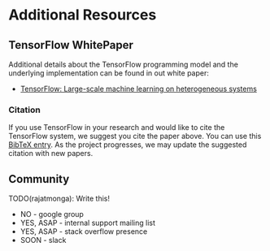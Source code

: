 # Additional Resources


## TensorFlow WhitePaper

Additional details about the TensorFlow programming model and the underlying
implementation can be found in out white paper:

* [TensorFlow: Large-scale machine learning on heterogeneous systems](../extras/tensorflow-whitepaper2015.pdf)

### Citation

If you use TensorFlow in your research and would like to cite the TensorFlow
system, we suggest you cite the paper above.  You can use this [BibTeX
entry](../extras/tensorflow-whitepaper2015.bib).  As the project progresses, we
may update the suggested citation with new papers.


## Community

TODO(rajatmonga):  Write this!

* NO - google group
* YES, ASAP - internal support mailing list
* YES, ASAP - stack overflow presence
* SOON - slack





<div class='sections-order' style="display: none;">
<!--
<!-- uses.md -->
<!-- faq.md -->
<!-- glossary.md -->
<!-- dims_types.md -->
-->
</div>


